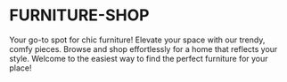 # FURNITURE-SHOP
Your go-to spot for chic furniture! Elevate your space with our trendy, comfy pieces. Browse and shop effortlessly for a home that reflects your style. Welcome to the easiest way to find the perfect furniture for your place!
